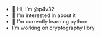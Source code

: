 - 👋 Hi, I’m @p4v32
- 👀 I’m interested in about it
- 🌱 I’m currently learning python
- I’m working on cryptography libry
<!---
- 💞️ I’m looking to collaborate on ...
- 📫 How to reach me ...
--->
<!---
p4v32/p4v32 is a ✨ special ✨ repository because its `README.md` (this file) appears on your GitHub profile.
You can click the Preview link to take a look at your changes.
--->
